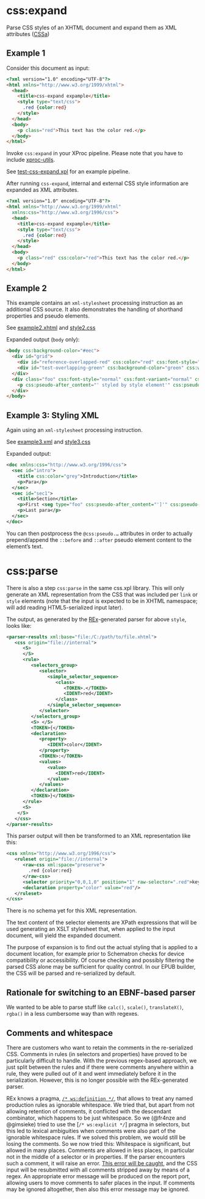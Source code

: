 # css:expand

Parse CSS styles of an XHTML document and expand them as XML attributes ([CSSa](https://github.com/le-tex/CSSa))

## Example 1

Consider this document as input:

```html
<?xml version="1.0" encoding="UTF-8"?>
<html xmlns="http://www.w3.org/1999/xhtml">
  <head>
    <title>css-expand expample</title>
    <style type="text/css">
      .red {color:red}
    </style>
  </head>
  <body>
    <p class="red">This text has the color red.</p>
  </body>
</html>

```

Invoke `css:expand` in your XProc pipeline. Please note 
that you have to include [xproc-utils](https://github.com/transpect/xproc-util).

See [test-css-expand.xpl](https://github.com/transpect/css-tools/blob/master/xpl/test-css-expand.xpl) for an example pipeline.


After running `css-expand`, internal and external CSS style information are expanded as XML attributes.
```html
<?xml version="1.0" encoding="UTF-8"?>
<html xmlns="http://www.w3.org/1999/xhtml" 
  xmlns:css="http://www.w3.org/1996/css">
  <head>
    <title>css-expand expample</title>
    <style type="text/css">
      .red {color:red}
    </style>
  </head>
  <body>
    <p class="red" css:color="red">This text has the color red.</p>
  </body>
</html>
```

## Example 2

This example contains an `xml-stylesheet` processing instruction as an additional CSS source. It also demonstrates the handling of 
shorthand properties and pseudo elements.

See [example2.xhtml](https://github.com/transpect/css-tools/blob/master/example/example2.xhtml) and [style2.css](https://github.com/transpect/css-tools/blob/master/example/style2.css)

Expanded output (`body` only):

```html
<body css:background-color="#eec">
  <div id="grid">
    <div id="reference-overlapped-red" css:color="red" css:font-style="normal" css:font-variant="normal" css:font-weight="normal" css:font-stretch="normal" css:font-size="100px" css:line-height="1" css:font-family="Ahem" css:grid-row="1" css:grid-column="1">R</div>
    <div id="test-overlapping-green" css:background-color="green" css:width="100px" css:height="100px" css:grid-row="1" css:grid-column="1" css:font-style="normal" css:font-variant="normal" css:font-weight="bold" css:font-stretch="normal" css:font-size="12px" css:line-height="120%" css:font-family="sans-serif"/>
  </div>
  <div class="foo" css:font-style="normal" css:font-variant="normal" css:font-weight="400" css:font-stretch="normal" css:font-size="80%" css:line-height="normal" css:font-family="'New Century Schoolbook', &#34;Palatino Linotype&#34;, serif">
    <p css:pseudo-after_content="' styled by style element'" css:pseudo-before_content="'styled by PI '" css:font-style="italic" css:font-variant="normal" css:font-weight="normal" css:font-stretch="normal" css:font-size="80%" css:line-height="normal" css:font-family="serif">Test</p>
  </div>
</body>
```

## Example 3: Styling XML

Again using an `xml-stylesheet` processing instruction.

See [example3.xml](https://github.com/transpect/css-tools/blob/master/example/example3.xml) and [style3.css](https://github.com/transpect/css-tools/blob/master/example/style3.css)

Expanded output:

```xml
<doc xmlns:css="http://www.w3.org/1996/css">
  <sec id="intro">
    <title css:color="grey">Introduction</title>
    <p>Para</p>
  </sec>
  <sec id="sec1">
    <title>Section</title>
    <p>First <seg type="foo" css:pseudo-after_content="']'" css:pseudo-after_color="red" css:pseudo-before_content="'['" css:pseudo-before_color="red" css:color="red">para</seg></p>
    <p>Last para</p>
  </sec>
</doc>
```

You can then postprocess the `@css:pseudo.…` attributes in order to actually prepend/append the `::before` and `::after` pseudo element content to the element’s text.


# css:parse

There is also a step `css:parse` in the same css.xpl library. This will only generate an XML representation from the CSS that was included per `link` or `style` elements (note that the input is expected to be in XHTML namespace; will add reading HTML5-serialized input later). 

The output, as generated by the [REx](http://bottlecaps.de/rex/)-generated parser for above `style`, looks like:

```xml
<parser-results xml:base="file:/C:/path/to/file.xhtml">
   <css origin="file://internal">
      <S>
      </S>
      <rule>
         <selectors_group>
            <selector>
               <simple_selector_sequence>
                  <class>
                     <TOKEN>.</TOKEN>
                     <IDENT>red</IDENT>
                  </class>
               </simple_selector_sequence>
            </selector>
         </selectors_group>
         <S> </S>
         <TOKEN>{</TOKEN>
         <declaration>
            <property>
               <IDENT>color</IDENT>
            </property>
            <TOKEN>:</TOKEN>
            <values>
               <value>
                  <IDENT>red</IDENT>
               </value>
            </values>
         </declaration>
         <TOKEN>}</TOKEN>
      </rule>
      <S>
    </S>
   </css>
</parser-results>
```

This parser output will then be transformed to an XML representation like this:

```xml
<css xmlns="http://www.w3.org/1996/css">
   <ruleset origin="file://internal">
      <raw-css xml:space="preserve">
        .red {color:red}
      </raw-css>
      <selector priority="0,0,1,0" position="1" raw-selector=".red">key('class', 'red')</selector>
      <declaration property="color" value="red"/>
   </ruleset>
</css>
```

There is no schema yet for this XML representation.

The text content of the selector elements are XPath expressions that will be used generating 
an XSLT stylesheet that, when applied to the input document, will yield the expanded document.

The purpose of expansion is to find out the actual styling that is applied to a document location, for example prior to Schematron checks for device compatibility or accessibility. Of course checking and possibly filtering the parsed CSS alone may be sufficient for quality control. In our EPUB builder, the CSS will be parsed and re-serialized by default. 

## Rationale for switching to an EBNF-based parser

We wanted to be able to parse stuff like `calc()`, `scale()`, `translateX()`, `rgba()` in a less cumbersome way than with regexes. 


## Comments and whitespace

There are customers who want to retain the comments in the re-serialized CSS. Comments in rules (in selectors and properties) have proved to be particularly difficult to handle. With the previous regex-based approach, we just split between the rules and if there were comments anywhere within a rule, they were pulled out of it and went immediately before it in the serialization. However, this is no longer possible with the REx-generated parser. 

REx knows a pragma, [`/* ws:definition */`](https://github.com/transpect/css-tools/commit/9e62b1da02856e72a02d07e60fa9c14be9eecc89#diff-2d7bf9880e9266456c02e71a533a4755L59), that allows to treat any named production rules as ignorable whitespace. We tried that, but apart from not allowing retention of comments, it conflicted with the descendant combinator, which happens to be just whitespace. So we (@fr4nze and @gimsieke) tried to use the [`/* ws:explicit */`] pragma in selectors, but this led to lexical ambiguities when comments were also part of the ignorable whitespace rules. If we solved this problem, we would still be losing the comments. So we now tried this: Whitespace is significant, but allowed in many places. Comments are allowed in less places, in particular not in the middle of a selector or in properties. If the parser encounters such a comment, it will raise an error. [This error will be caught](https://github.com/transpect/css-tools/commit/9e62b1da02856e72a02d07e60fa9c14be9eecc89#diff-b9619c16ea8c9baad938469e14e126aaR74), and the CSS input will be resubmitted with all comments stripped away by means of a regex. An appropriate error message will be produced on the report port, allowing users to move comments to safer places in the input. If comments may be ignored altogether, then also this error message may be ignored. 


